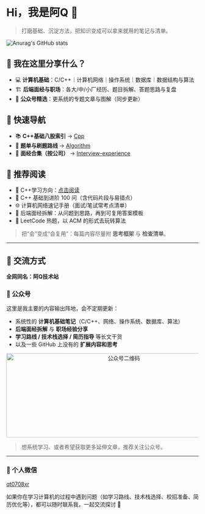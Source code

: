 # Hi，我是阿Q 👋

> 打磨基础、沉淀方法，把知识变成可以拿来就用的笔记与清单。

![Anurag's GitHub stats](https://github-readme-stats.vercel.app/api?username=aqjsp&show_icons=true&theme=radical)

## 🌱 我在这里分享什么？

- 💻 **计算机基础**：C/C++｜计算机网络｜操作系统｜数据库｜数据结构与算法  
- 🏗 **后端面经与职场**：各大/中/小厂经历、题目拆解、答题思路与复盘  
- 📰 **公众号精选**：更系统的专题文章与图解（同步更新）

## 🚀 快速导航

- 📚 **C++基础八股索引** → [Cpp](https://github.com/aqjsp/Cpp)  
- 🧩 **题单与刷题路线** → [Algorithm](https://github.com/aqjsp/Algorithm)  
- 🧭 **面经合集（按公司）** → [Interview-experience](https://github.com/aqjsp/Interview-experience)  

## 📖 推荐阅读

- 🔗 C++学习方向：[点击阅读](https://mp.weixin.qq.com/s/5CTN9z7i2pcGMfIFyXcDew)  
- 📌 C++ 基础到进阶 100 问（含代码片段与易错点）  
- 🌐 计算机网络速记手册（面试/笔试常考点清单）  
- 📝 后端面经拆解：从问题到思路，再到可复用答案模板  
- 🧮 LeetCode 热题，以 ACM 的形式去玩转算法  

> 把“会”变成“会复用”：每篇内容尽量附 **思考框架** 与 **检查清单**。

---

## 🤝 交流方式

**全网同名：阿Q技术站**

### 📮 公众号  

这里是我主要的内容输出阵地，会不定期更新：

- 系统性的 **计算机基础笔记**（C/C++、网络、操作系统、数据库、算法）  
- **后端面经拆解** 与 **职场经验分享**  
- **学习路线 / 技术栈选择 / 简历指导** 等长文干货  
- 以及一些 GitHub 上没有的 **扩展内容和思考**  

<div align="center">
  <img src="https://github.com/aqjsp/aqjsp/assets/156802292/f5e6b895-a90b-4e57-8e79-3e3be22afa0b" width="600" height="220" alt="公众号二维码"/>
</div>

> 想系统学习、或者希望获取更多延伸文章，推荐关注公众号。

---

### 💬 个人微信  

[qt0708xr](https://cdn.jsdelivr.net/gh/aqjsp/photos/%E5%BE%AE%E4%BF%A1%E5%9B%BE%E7%89%87_20250903132603_37_143.png)  

如果你在学习计算机的过程中遇到问题（如学习路线、技术栈选择、校招准备、简历优化等），都可以随时联系我，一起交流探讨 🚀
